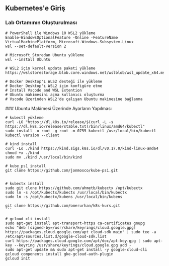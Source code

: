 ## Kubernetes'e Giriş

### Lab Ortamının Oluşturulması
```
# PowerShell ile Windows 10 WSL2 yükleme
Enable-WindowsOptionalFeature -Online -FeatureName VirtualMachinePlatform, Microsoft-Windows-Subsystem-Linux
wsl --set-default-version 2

# Microsoft Storedan Ubuntu yükleme
wsl --install Ubuntu

# WSL2 için kernel updata paketi yükleme
https://wslstorestorage.blob.core.windows.net/wslblob/wsl_update_x64.msi

# Docker Desktop'ı WLS2 desteği ile yükleme
# Docker Desktop'ı WSL2 için konfigüre etme
# Install Vscode and WSL Extention
# Ubuntu makimesini açma kullanıcı oluşturma
# Vscode üzerinden WSL2'de çalışan Ubuntu makinesine bağlanma
```
### Ubuntu Makimesi Üzerinde Ayarların Yapılması
````
# kubectl yükleme
curl -LO "https://dl.k8s.io/release/$(curl -L -s https://dl.k8s.io/release/stable.txt)/bin/linux/amd64/kubectl"
sudo install -o root -g root -m 0755 kubectl /usr/local/bin/kubectl
kubectl version --client

# kind install
curl -Lo ./kind https://kind.sigs.k8s.io/dl/v0.17.0/kind-linux-amd64
chmod +x ./kind
sudo mv ./kind /usr/local/bin/kind

# kube_ps1 install
git clone https://github.com/jonmosco/kube-ps1.git


# kubectx install
sudo git clone https://github.com/ahmetb/kubectx /opt/kubectx
sudo ln -s /opt/kubectx/kubectx /usr/local/bin/kubectx
sudo ln -s /opt/kubectx/kubens /usr/local/bin/kubens

git clone https://github.com/omerurhan/k8s-kurs.git
```

# gcloud cli install
sudo apt-get install apt-transport-https ca-certificates gnupg
echo "deb [signed-by=/usr/share/keyrings/cloud.google.gpg] https://packages.cloud.google.com/apt cloud-sdk main" | sudo tee -a /etc/apt/sources.list.d/google-cloud-sdk.list
curl https://packages.cloud.google.com/apt/doc/apt-key.gpg | sudo apt-key --keyring /usr/share/keyrings/cloud.google.gpg add -
sudo apt-get update && sudo apt-get install -y google-cloud-cli
gcloud components install gke-gcloud-auth-plugin
gcloud init